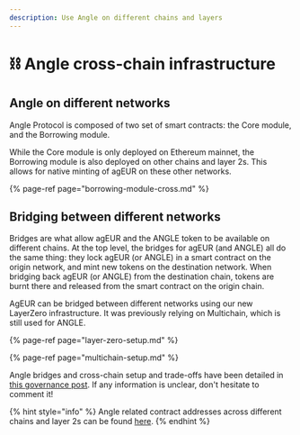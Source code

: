 ```yaml
---
description: Use Angle on different chains and layers
---
```


# ⛓ Angle cross-chain infrastructure

## Angle on different networks

Angle Protocol is composed of two set of smart contracts: the Core module, and the Borrowing module. 

While the Core module is only deployed on Ethereum mainnet, the Borrowing module is also deployed on other chains and layer 2s. This allows for native minting of agEUR on these other networks. 

{% page-ref page="borrowing-module-cross.md" %}


## Bridging between different networks

Bridges are what allow agEUR and the ANGLE token to be available on different chains. At the top level, the bridges for agEUR (and ANGLE) all do the same thing: they lock agEUR (or ANGLE) in a smart contract on the origin network, and mint new tokens on the destination network. When bridging back agEUR (or ANGLE) from the destination chain, tokens are burnt there and released from the smart contract on the origin chain.

AgEUR can be bridged between different networks using our new LayerZero infrastructure. It was previously relying on Multichain, which is still used for ANGLE. 

{% page-ref page="layer-zero-setup.md" %}

{% page-ref page="multichain-setup.md" %}

Angle bridges and cross-chain setup and trade-offs have been detailed in [this governance post](https://gov.angle.money/t/angle-bridge-and-cross-chain-setup/389). If any information is unclear, don't hesitate to comment it!  


{% hint style="info" %}
Angle related contract addresses across different chains and layer 2s can be found [here](https://developers.angle.money/protocol-overview/smart-contracts/sidechains-layer2s-contracts).
{% endhint %}
